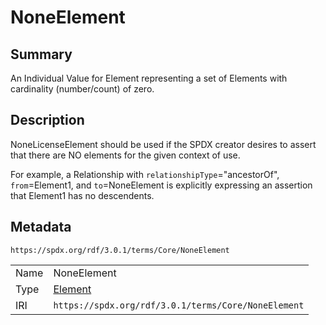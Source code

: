 <!-- Automatically generated by spec-parser v2.5.0 on 2024-08-10T18:46:28.607668+00:00 -->
<!-- SPDX-License-Identifier: Community-Spec-1.0 -->

# NoneElement

## Summary

An Individual Value for Element representing a set of Elements with
cardinality (number/count) of zero.


## Description

NoneLicenseElement should be used if the SPDX creator desires to assert that
there are NO elements for the given context of use.

For example, a Relationship with
`relationshipType`="ancestorOf",
`from`=Element1,
and `to`=NoneElement
is explicitly expressing an assertion that
Element1 has no descendents.


## Metadata

`https://spdx.org/rdf/3.0.1/terms/Core/NoneElement`


| | |
|---|---|
| Name | NoneElement |
| Type | [Element](../Classes/Element.md) |
| IRI | `https://spdx.org/rdf/3.0.1/terms/Core/NoneElement` |




